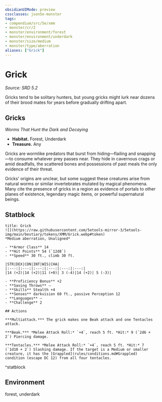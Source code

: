 ```yaml
---
obsidianUIMode: preview
cssclasses: json5e-monster
tags:
- compendium/src/5e/xmm
- monster/cr/2
- monster/environment/forest
- monster/environment/underdark
- monster/size/medium
- monster/type/aberration
aliases: ["Grick"]
---
```

# Grick
*Source: SRD 5.2*  

Gricks tend to be solitary hunters, but young gricks might lurk near dozens of their brood mates for years before gradually drifting apart.

## Gricks

*Worms That Hunt the Dark and Decaying*

- **Habitat.** Forest, Underdark  
- **Treasure.** Any  

Gricks are wormlike predators that burst from hiding—flailing and snapping—to consume whatever prey passes near. They hide in cavernous crags or amid deadfalls, the scattered bones and possessions of past meals the only evidence of their threat.

Gricks' origins are unclear, but some suggest these creatures arise from natural worms or similar invertebrates mutated by magical phenomena. Many cite the presence of gricks in a region as evidence of portals to other planes of existence, legendary magic items, or powerful supernatural beings.

## Statblock

```ad-statblock
title: Grick
![](https://raw.githubusercontent.com/5etools-mirror-3/5etools-img/main/bestiary/tokens/XMM/Grick.webp#token)
*Medium aberration, Unaligned*

- **Armor Class** 14
- **Hit Points** 54 (`12d8`)
- **Speed** 30 ft., climb 30 ft.

|STR|DEX|CON|INT|WIS|CHA|
|:---:|:---:|:---:|:---:|:---:|:---:|
|14 (+2)|14 (+2)|11 (+0)| 3 (-4)|14 (+2)| 5 (-3)|

- **Proficiency Bonus** +2
- **Saving Throws** ⏤
- **Skills** Stealth +4
- **Senses** darkvision 60 ft., passive Perception 12
- **Languages** —
- **Challenge** 2

## Actions

***Multiattack.*** The grick makes one Beak attack and one Tentacles attack.

***Beak.*** *Melee Attack Roll:* `+4`, reach 5 ft. *Hit:* 9 (`2d6 + 2`) Piercing damage.

***Tentacles.*** *Melee Attack Roll:* `+4`, reach 5 ft. *Hit:* 7 (`1d10 + 2`) Slashing damage. If the target is a Medium or smaller creature, it has the [Grappled](rules/conditions.md#Grappled) condition (escape DC 12) from all four tentacles.
```
^statblock

## Environment

forest, underdark